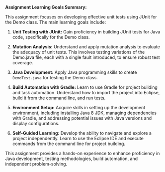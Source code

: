 **Assignment Learning Goals Summary:**

This assignment focuses on developing effective unit tests using JUnit for the Demo class. The main learning goals include:

1. **Unit Testing with JUnit:** Gain proficiency in building JUnit tests for Java code, specifically for the Demo class.

2. **Mutation Analysis:** Understand and apply mutation analysis to evaluate the adequacy of unit tests. This involves testing variations of the Demo.java file, each with a single fault introduced, to ensure robust test coverage.

3. **Java Development:** Apply Java programming skills to create `DemoTest.java` for testing the Demo class.

4. **Build Automation with Gradle:** Learn to use Gradle for project building and task automation. Understand how to import the project into Eclipse, build it from the command line, and run tests.

5. **Environment Setup:** Acquire skills in setting up the development environment, including installing Java 8 JDK, managing dependencies with Gradle, and addressing potential issues with Java versions and display configurations.

6. **Self-Guided Learning:** Develop the ability to navigate and explore a project independently. Learn to use the Eclipse IDE and execute commands from the command line for project building.

This assignment provides a hands-on experience to enhance proficiency in Java development, testing methodologies, build automation, and independent problem-solving.
